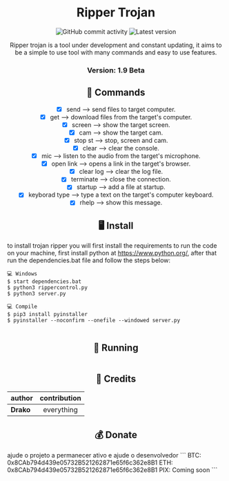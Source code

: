 <p align="center" ><img alt="" src="https://raw.githubusercontent.com/MicaelliMedeiros/micaellimedeiros/master/image/computer-illustration.png"></p>

<h1 align="center">Ripper Trojan</h1>
<p align="center">
  <img alt="GitHub commit activity" src="https://img.shields.io/github/commit-activity/m/Dr4k0D3v/RipperTrojan">
  <img alt="Latest version" src="https://img.shields.io/github/v/release/Dr4k0D3v/RipperTrojan" alt="Latest version">

  <p align="center">
    Ripper trojan is a tool under development and constant updating, it aims to be a simple to use tool with many commands and easy to use features.
  </p>
</p> 

<h3><p align="center">Version: 1.9 Beta</p></h3>
 
<h2 align="center">🔧  Commands</h2>
<center>
  
  

- [x] send <file name> --> send files to target computer.
- [x] get <file name> --> download files from the target's computer.
- [x] screen --> show the target screen.
- [x] cam --> show the target cam.
- [x] stop st --> stop, screen and cam.
- [x] clear --> clear the console.
- [x] mic --> listen to the audio from the target's microphone.
- [x] open link <link> --> opens a link in the target's browser.
- [x] clear log --> clear the log file.
- [x] terminate --> close the connection.
- [x] startup <file name> --> add a file at startup.
- [x] keyborad type <text> --> type a text on the target's computer keyboard.
- [x] rhelp --> show this message.
</center>

<h2 align="center">🖥 Install</h2>


to install trojan ripper you will first install the requirements to run the code on your machine, first install python at https://www.python.org/, after that run the dependencies.bat file and follow the steps below:

```
💻 Windows
$ start dependencies.bat
$ python3 rippercontrol.py
$ python3 server.py

💻 Compile
$ pip3 install pyinstaller
$ pyinstaller --noconfirm --onefile --windowed server.py
  
```

<p align="center" >
  <h2 align="center">🚀 Running</h2>
  <img alt="" src="https://uploaddeimagens.com.br/images/003/320/455/original/Screenshot_1.png?1625454484">
</p>

<h2 align="center">🙏  Credits</h2>

| author         |  contribution                              |
| -------------- |:-------------:                             |
| __Drako__      | everything                                 |


 
 <h2 align="center">💰 Donate</h2>
 ajude o projeto a permanecer ativo e ajude o desenvolvedor
 ```
  BTC: 0x8CAb794d439e05732B521262871e65f6c362e8B1
  ETH: 0x8CAb794d439e05732B521262871e65f6c362e8B1
  PIX: Coming soon
 ```
